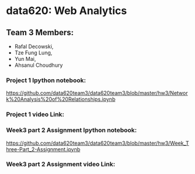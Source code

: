 # data620: Web Analytics
## Team 3 Members:
- Rafal Decowski, 
- Tze Fung Lung, 
- Yun Mai, 
- Ahsanul Choudhury

### Project 1 Ipython notebook:
https://github.com/data620team3/data620team3/blob/master/hw3/Network%20Analysis%20of%20Relationships.ipynb
### Project 1 video Link:

### Week3 part 2 Assignment Ipython notebook:
https://github.com/data620team3/data620team3/blob/master/hw3/Week_Three-Part_2-Assignment.ipynb

### Week3 part 2 Assignment video Link:

